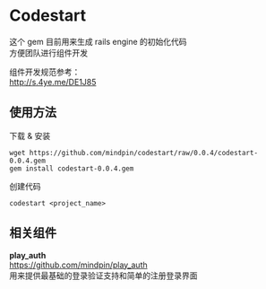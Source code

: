 # Codestart

这个 gem 目前用来生成 rails engine 的初始化代码  
方便团队进行组件开发

组件开发规范参考：  
http://s.4ye.me/DE1J85

## 使用方法

下载 & 安装

```shell
wget https://github.com/mindpin/codestart/raw/0.0.4/codestart-0.0.4.gem
gem install codestart-0.0.4.gem
```

创建代码

```shell
codestart <project_name>
```

## 相关组件

**play_auth**  
https://github.com/mindpin/play_auth  
用来提供最基础的登录验证支持和简单的注册登录界面